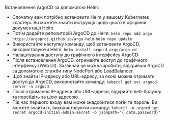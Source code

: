 Встановлення ArgoCD за допомогою Helm:
- Спочатку вам потрібно встановити Helm у вашому Kubernetes кластері. Ви можете знайти інструкції щодо цього в офіційній документації Helm.
- Потім додайте репозиторій ArgoCD до Helm:
 `helm repo add argo https://argoproj.github.io/argo-helm`
 `helm repo update`
- Використайте наступну команду, щоб встановити ArgoCD, використовуючи Helm:
  `helm install argocd argo/argo-cd`
- Налаштування доступу до графічного інтерфейсу ArgoCD:
- Після встановлення ArgoCD, отримайте доступ до графічного інтерфейсу (Web UI). Зазвичай це можна зробити, відкривши ArgoCD за допомогою служби типу NodePort або LoadBalancer.
- Щоб знайти IP-адресу або URL-адресу, за якою можна отримати доступ до ArgoCD, використайте команду:
  `kubectl get svc argocd-server -n argocd`
- Після отримання IP-адреси або URL-адреси, відкрийте веб-браузер та перейдіть за цією адресою.
- Під час першого входу вам може знадобитися логін та пароль. Ви можете знайти їх, використовуючи команду:
  `kubectl -n argocd get secret argocd-initial-admin-secret -o jsonpath="{.data.password}"` 
